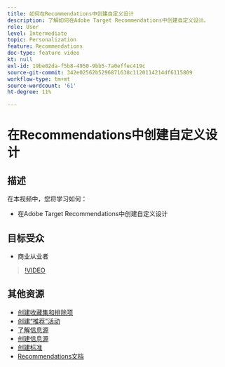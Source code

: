 ```yaml
---
title: 如何在Recommendations中创建自定义设计
description: 了解如何在Adobe Target Recommendations中创建自定义设计。
role: User
level: Intermediate
topic: Personalization
feature: Recommendations
doc-type: feature video
kt: null
exl-id: 19be02da-f5b8-4950-9bb5-7a0effec419c
source-git-commit: 342e02562b5296871638c1120114214df6115809
workflow-type: tm+mt
source-wordcount: '61'
ht-degree: 11%

---
```


# 在Recommendations中创建自定义设计

## 描述

在本视频中，您将学习如何：

* 在Adobe Target Recommendations中创建自定义设计

## 目标受众

* 商业从业者

>[!VIDEO](https://video.tv.adobe.com/v/27687?quality=12)

## 其他资源

* [创建收藏集和排除项](create-collections-and-exclusions.md)
* [创建“推荐”活动](create-a-recommendations-activity.md)
* [了解信息源](understanding-feeds.md)
* [创建信息源](create-a-feed.md)
* [创建标准](create-criteria.md)
* [Recommendations文档](https://experienceleague.adobe.com/docs/target/using/recommendations/recommendations.html?lang=en)
